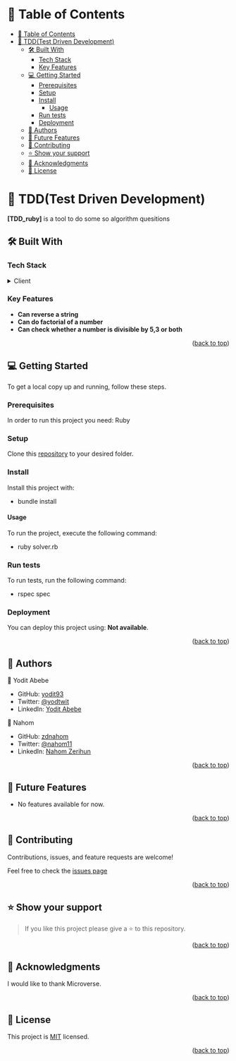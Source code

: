 <!-- TABLE OF CONTENTS -->

# 📗 Table of Contents

- [📗 Table of Contents](#-table-of-contents)
- [📖 TDD(Test Driven Development) ](#-tddtest-driven-development-)
  - [🛠 Built With ](#-built-with-)
    - [Tech Stack ](#tech-stack-)
    - [Key Features ](#key-features-)
  - [💻 Getting Started ](#-getting-started-)
    - [Prerequisites](#prerequisites)
    - [Setup](#setup)
    - [Install](#install)
      - [Usage](#usage)
    - [Run tests](#run-tests)
    - [Deployment](#deployment)
  - [👥 Authors ](#-authors-)
  - [🔭 Future Features ](#-future-features-)
  - [🤝 Contributing ](#-contributing-)
  - [⭐️ Show your support ](#️-show-your-support-)
  - [🙏 Acknowledgments ](#-acknowledgments-)
  - [📝 License ](#-license-)

<!-- PROJECT DESCRIPTION -->

# 📖 TDD(Test Driven Development) <a name="about-project"></a>

**[TDD_ruby]** is a tool to do some so algorithm quesitions

## 🛠 Built With <a name="built-with"></a>

### Tech Stack <a name="tech-stack"></a>

<details>
<summary>Client</summary>
  <ul>
    <li><a href="https://www.ruby-lang.org/en/">Ruby</a></li>
  </ul>
</details>

<!-- Features -->

### Key Features <a name="key-features"></a>

- **Can reverse a string**
- **Can do factorial of a number**
- **Can check whether a number is divisible by 5,3 or both**


<p align="right">(<a href="#readme-top">back to top</a>)</p>

<!-- GETTING STARTED -->

## 💻 Getting Started <a name="getting-started"></a>

To get a local copy up and running, follow these steps.

### Prerequisites

In order to run this project you need: Ruby

### Setup

Clone this [repository](https://github.com/yodit93/TDD_ruby.git) to your desired folder.

### Install
Install this project with:
- bundle install

#### Usage

To run the project, execute the following command:

- ruby solver.rb

### Run tests

To run tests, run the following command: 
- rspec spec

### Deployment

You can deploy this project using: **Not available**.

<p align="right">(<a href="#readme-top">back to top</a>)</p>

<!-- AUTHORS -->

## 👥 Authors <a name="authors"></a>

👤 Yodit Abebe

- GitHub: [yodit93](https://github.com/yodit93)
- Twitter: [@yodtwit](https://twitter.com/yodtwit)
- LinkedIn: [Yodit Abebe](https://www.linkedin.com/in/yodit-abebe-ayalew/)

👤 Nahom

- GitHub: [zdnahom](https://github.com/zdnahom)
- Twitter: [@nahom11](https://twitter.com/Nahomzerihun11)
- LinkedIn: [Nahom Zerihun](https://www.linkedin.com/in/nahomzd/)

<p align="right">(<a href="#readme-top">back to top</a>)</p>

<!-- FUTURE FEATURES -->

## 🔭 Future Features <a name="future-features"></a>

- No features available for now.

<p align="right">(<a href="#readme-top">back to top</a>)</p>

<!-- CONTRIBUTING -->

## 🤝 Contributing <a name="contributing"></a>

Contributions, issues, and feature requests are welcome!

Feel free to check the [issues page](https://github.com/yodit93/TDD_ruby/issues)

<p align="right">(<a href="#readme-top">back to top</a>)</p>

<!-- SUPPORT -->

## ⭐️ Show your support <a name="support"></a>

> If you like this project please give a ⭐️ to this repository.

<p align="right">(<a href="#readme-top">back to top</a>)</p>

<!-- ACKNOWLEDGEMENTS -->

## 🙏 Acknowledgments <a name="acknowledgements"></a>

I would like to thank Microverse.

<p align="right">(<a href="#readme-top">back to top</a>)</p>

<!-- LICENSE -->

## 📝 License <a name="license"></a>

This project is [MIT](./LICENSE) licensed.

<p align="right">(<a href="#readme-top">back to top</a>)</p>
